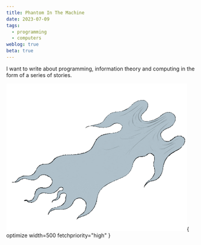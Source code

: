 ```yaml
---
title: Phantom In The Machine
date: 2023-07-09
tags:
  - programming
  - computers
weblog: true
beta: true
---
```


I want to write about programming, information theory and computing in the form of a series of stories.

![A ghost;y figure hovering through the void](/assets/images/phantom.gif){ optimize width=500 fetchpriority="high" }
